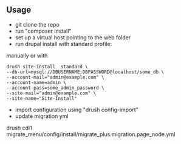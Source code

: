## Usage

- git clone the repo
- run "composer install"
- set up a virtual host pointing to the web folder
- run drupal install with standard profile:

manually or with

```
drush site-install  standard \
--db-url=mysql://DBUSERNAME:DBPASSWORD@localhost/some_db \
--account-mail="admin@example.com" \
--account-name=admin \
--account-pass=some_admin_password \
--site-mail="admin@example.com" \
--site-name="Site-Install"
```

- import configuration using "drush config-import"
- update migration yml

drush cdi1 migrate_menu/config/install/migrate_plus.migration.page_node.yml